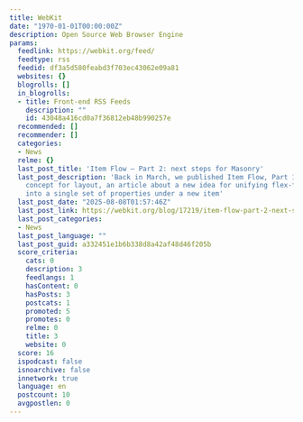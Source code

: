 ```yaml
---
title: WebKit
date: "1970-01-01T00:00:00Z"
description: Open Source Web Browser Engine
params:
  feedlink: https://webkit.org/feed/
  feedtype: rss
  feedid: df3a5d580feabd3f703ec43062e09a81
  websites: {}
  blogrolls: []
  in_blogrolls:
  - title: Front-end RSS Feeds
    description: ""
    id: 43048a416cd0a7f36812eb48b990257e
  recommended: []
  recommender: []
  categories:
  - News
  relme: {}
  last_post_title: 'Item Flow – Part 2: next steps for Masonry'
  last_post_description: 'Back in March, we published Item Flow, Part 1: a new unified
    concept for layout, an article about a new idea for unifying flex-flow and grid-auto-flow
    into a single set of properties under a new item'
  last_post_date: "2025-08-08T01:57:46Z"
  last_post_link: https://webkit.org/blog/17219/item-flow-part-2-next-steps-for-masonry/
  last_post_categories:
  - News
  last_post_language: ""
  last_post_guid: a332451e1b6b338d8a42af48d46f205b
  score_criteria:
    cats: 0
    description: 3
    feedlangs: 1
    hasContent: 0
    hasPosts: 3
    postcats: 1
    promoted: 5
    promotes: 0
    relme: 0
    title: 3
    website: 0
  score: 16
  ispodcast: false
  isnoarchive: false
  innetwork: true
  language: en
  postcount: 10
  avgpostlen: 0
---
```

